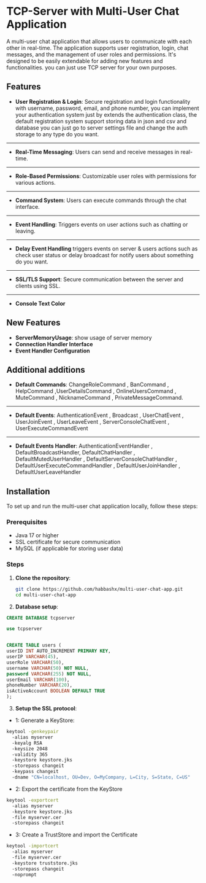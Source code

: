 # TCP-Server with Multi-User Chat Application 

A multi-user chat application that allows users to communicate with each other in real-time. The application supports user registration, login, chat messages, and the management of user roles and permissions. It's designed to be easily extendable for adding new features and functionalities.
you can just use TCP server for your own purposes.
## Features

- **User Registration & Login**: Secure registration and login functionality with username, password, email, and phone number, you can implement your authentication system just by extends the authentication class, the default registration system support storing data in json and csv and database you can just go to server settings file and change the auth storage to any type do you want.
--- 
- **Real-Time Messaging**: Users can send and receive messages in real-time.
--- 
- **Role-Based Permissions**: Customizable user roles with permissions for various actions.
---
- **Command System**: Users can execute commands through the chat interface.
--- 
- **Event Handling**: Triggers events on user actions such as chatting or leaving.
--- 
- **Delay Event Handling** triggers events on server & users actions such as check user status or delay broadcast for notify users about something do you want. 
---
- **SSL/TLS Support**: Secure communication between the server and clients using SSL.
---
- **Console Text Color**

## New Features
- **ServerMemoryUsage**: show usage of server memory
- **Connection Handler Interface**
- **Event Handler Configuration**

## Additional additions
- **Default Commands**: ChangeRoleCommand , BanCommand , HelpCommand ,UserDetailsCommand , OnlineUsersCommand , MuteCommand , NicknameCommand , PrivateMessageCommand.
---
- **Default Events**: AuthenticationEvent , Broadcast , UserChatEvent , UserJoinEvent , UserLeaveEvent , ServerConsoleChatEvent , UserExecuteCommandEvent
---
- **Default Events Handler**: AuthenticationEventHandler , DefaultBroadcastHandler, DefaultChatHandler , DefaultMutedUserHandler , DefaultServerConsoleChatHandler , DefaultUserExecuteCommandHandler , DefaultUserJoinHandler , DefaultUserLeaveHandler

## Installation

To set up and run the multi-user chat application locally, follow these steps:

### Prerequisites

- Java 17 or higher
- SSL certificate for secure communication
- MySQL (if applicable for storing user data)

### Steps

1. **Clone the repository**:

   ```bash
   git clone https://github.com/habbashx/multi-user-chat-app.git
   cd multi-user-chat-app 
    ```
2. **Database setup**:
```sql
CREATE DATABASE tcpserver

use tcpserver


CREATE TABLE users (
userID INT AUTO_INCREMENT PRIMARY KEY,
userIP VARCHAR(45),
userRole VARCHAR(50),
username VARCHAR(50) NOT NULL,
password VARCHAR(255) NOT NULL,
userEmail VARCHAR(100),
phoneNumber VARCHAR(20),
isActiveAccount BOOLEAN DEFAULT TRUE
);
```

3. **Setup the SSL protocol**: 
- 1: Generate a KeyStore:
```bash 
keytool -genkeypair 
  -alias myserver 
  -keyalg RSA 
  -keysize 2048 
  -validity 365 
  -keystore keystore.jks 
  -storepass changeit 
  -keypass changeit 
  -dname "CN=localhost, OU=Dev, O=MyCompany, L=City, S=State, C=US"
```
- 2: Export the certificate from the KeyStore
```bash 
keytool -exportcert 
  -alias myserver 
  -keystore keystore.jks 
  -file myserver.cer 
  -storepass changeit
```
- 3: Create a TrustStore and import the Certificate
```bash 
keytool -importcert 
  -alias myserver 
  -file myserver.cer 
  -keystore truststore.jks 
  -storepass changeit 
  -noprompt
```


